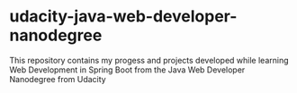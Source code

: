 # udacity-java-web-developer-nanodegree

This repository contains my progess and projects developed while learning Web Development in Spring Boot from the Java Web Developer Nanodegree from Udacity
